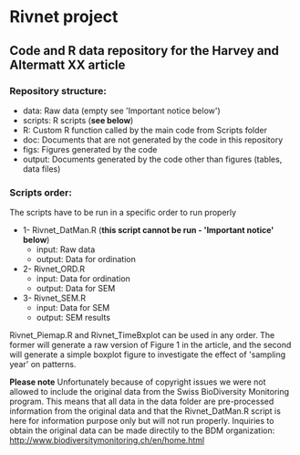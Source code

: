 # Rivnet project 

## Code and R data repository for the Harvey and Altermatt XX article

### Repository structure:
- data: Raw data (empty see 'Important notice below')
- scripts: R scripts (**see below**)
- R: Custom R function called by the main code from Scripts folder
- doc: Documents that are not generated by the code in this repository 
- figs: Figures generated by the code
- output: Documents generated by the code other than figures (tables, data files)

### Scripts order: 
The scripts have to be run in a specific order to run properly
- 1- Rivnet_DatMan.R (**this script cannot be run - 'Important notice' below**)
   - input: Raw data
   - output: Data for ordination
- 2- Rivnet_ORD.R
   - input: Data for ordination
   - output: Data for SEM
- 3- Rivnet_SEM.R
   - input: Data for SEM
   - output: SEM results

Rivnet_Piemap.R and Rivnet_TimeBxplot can be used in any order. The former will generate a raw version of Figure 1 in the article, and the second will generate a simple boxplot figure to investigate the effect of 'sampling year' on patterns. 

**Please note**
Unfortunately because of copyright issues we were not allowed to include the original data from the Swiss BioDiversity Monitoring program. This means that all data in the data folder are pre-processed information from the original data and that the Rivnet_DatMan.R script is here for information purpose only but will not run properly. Inquiries to obtain the original data can be made directily to the BDM organization: http://www.biodiversitymonitoring.ch/en/home.html
